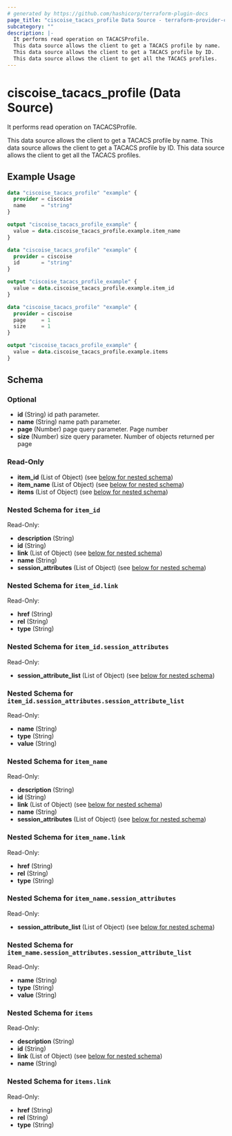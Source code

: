 ```yaml
---
# generated by https://github.com/hashicorp/terraform-plugin-docs
page_title: "ciscoise_tacacs_profile Data Source - terraform-provider-ciscoise"
subcategory: ""
description: |-
  It performs read operation on TACACSProfile.
  This data source allows the client to get a TACACS profile by name.
  This data source allows the client to get a TACACS profile by ID.
  This data source allows the client to get all the TACACS profiles.
---
```


# ciscoise_tacacs_profile (Data Source)

It performs read operation on TACACSProfile.

This data source allows the client to get a TACACS profile by name.
This data source allows the client to get a TACACS profile by ID.
This data source allows the client to get all the TACACS profiles.

## Example Usage

```terraform
data "ciscoise_tacacs_profile" "example" {
  provider = ciscoise
  name     = "string"
}

output "ciscoise_tacacs_profile_example" {
  value = data.ciscoise_tacacs_profile.example.item_name
}

data "ciscoise_tacacs_profile" "example" {
  provider = ciscoise
  id       = "string"
}

output "ciscoise_tacacs_profile_example" {
  value = data.ciscoise_tacacs_profile.example.item_id
}

data "ciscoise_tacacs_profile" "example" {
  provider = ciscoise
  page     = 1
  size     = 1
}

output "ciscoise_tacacs_profile_example" {
  value = data.ciscoise_tacacs_profile.example.items
}
```

<!-- schema generated by tfplugindocs -->
## Schema

### Optional

- **id** (String) id path parameter.
- **name** (String) name path parameter.
- **page** (Number) page query parameter. Page number
- **size** (Number) size query parameter. Number of objects returned per page

### Read-Only

- **item_id** (List of Object) (see [below for nested schema](#nestedatt--item_id))
- **item_name** (List of Object) (see [below for nested schema](#nestedatt--item_name))
- **items** (List of Object) (see [below for nested schema](#nestedatt--items))

<a id="nestedatt--item_id"></a>
### Nested Schema for `item_id`

Read-Only:

- **description** (String)
- **id** (String)
- **link** (List of Object) (see [below for nested schema](#nestedobjatt--item_id--link))
- **name** (String)
- **session_attributes** (List of Object) (see [below for nested schema](#nestedobjatt--item_id--session_attributes))

<a id="nestedobjatt--item_id--link"></a>
### Nested Schema for `item_id.link`

Read-Only:

- **href** (String)
- **rel** (String)
- **type** (String)


<a id="nestedobjatt--item_id--session_attributes"></a>
### Nested Schema for `item_id.session_attributes`

Read-Only:

- **session_attribute_list** (List of Object) (see [below for nested schema](#nestedobjatt--item_id--session_attributes--session_attribute_list))

<a id="nestedobjatt--item_id--session_attributes--session_attribute_list"></a>
### Nested Schema for `item_id.session_attributes.session_attribute_list`

Read-Only:

- **name** (String)
- **type** (String)
- **value** (String)




<a id="nestedatt--item_name"></a>
### Nested Schema for `item_name`

Read-Only:

- **description** (String)
- **id** (String)
- **link** (List of Object) (see [below for nested schema](#nestedobjatt--item_name--link))
- **name** (String)
- **session_attributes** (List of Object) (see [below for nested schema](#nestedobjatt--item_name--session_attributes))

<a id="nestedobjatt--item_name--link"></a>
### Nested Schema for `item_name.link`

Read-Only:

- **href** (String)
- **rel** (String)
- **type** (String)


<a id="nestedobjatt--item_name--session_attributes"></a>
### Nested Schema for `item_name.session_attributes`

Read-Only:

- **session_attribute_list** (List of Object) (see [below for nested schema](#nestedobjatt--item_name--session_attributes--session_attribute_list))

<a id="nestedobjatt--item_name--session_attributes--session_attribute_list"></a>
### Nested Schema for `item_name.session_attributes.session_attribute_list`

Read-Only:

- **name** (String)
- **type** (String)
- **value** (String)




<a id="nestedatt--items"></a>
### Nested Schema for `items`

Read-Only:

- **description** (String)
- **id** (String)
- **link** (List of Object) (see [below for nested schema](#nestedobjatt--items--link))
- **name** (String)

<a id="nestedobjatt--items--link"></a>
### Nested Schema for `items.link`

Read-Only:

- **href** (String)
- **rel** (String)
- **type** (String)


